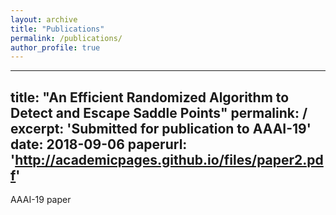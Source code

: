 ```yaml
---
layout: archive
title: "Publications"
permalink: /publications/
author_profile: true
---
```


---
title: "An Efficient Randomized Algorithm to Detect and Escape Saddle Points"
permalink: /
excerpt: 'Submitted for publication to AAAI-19'
date: 2018-09-06
paperurl: 'http://academicpages.github.io/files/paper2.pdf'
---

AAAI-19 paper

